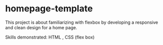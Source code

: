 # homepage-template
This project is about familiarizing with flexbox by developing a responsive and clean design for a home page. 

Skills demonstrated: HTML , CSS (flex box)
